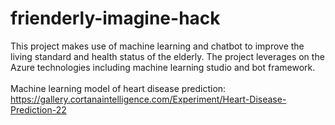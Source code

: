 # frienderly-imagine-hack

This project makes use of machine learning and chatbot to improve the living standard and health status of the elderly. The project leverages on the Azure technologies including machine learning studio and bot framework.
<br>
<br>
Machine learning model of heart disease prediction: https://gallery.cortanaintelligence.com/Experiment/Heart-Disease-Prediction-22
